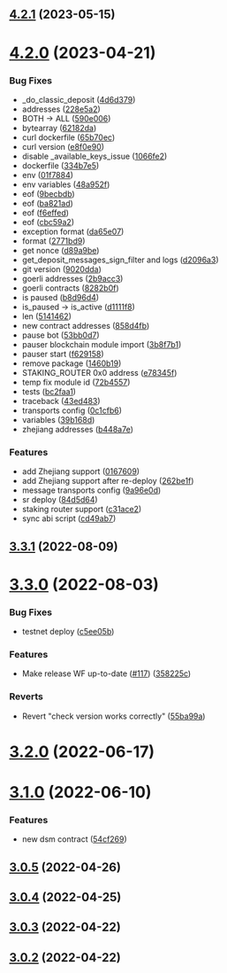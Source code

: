 ## [4.2.1](https://github.com/lidofinance/depositor-bot/compare/4.2.0...4.2.1) (2023-05-15)



# [4.2.0](https://github.com/lidofinance/depositor-bot/compare/v3.3.1...4.2.0) (2023-04-21)


### Bug Fixes

* _do_classic_deposit ([4d6d379](https://github.com/lidofinance/depositor-bot/commit/4d6d379d8bc6283ac02c68361c9fe1aeac705e39))
* addresses ([228e5a2](https://github.com/lidofinance/depositor-bot/commit/228e5a2c93a400b470e86ce980cdeb99096eb300))
* BOTH -> ALL ([590e006](https://github.com/lidofinance/depositor-bot/commit/590e006abbf9ce5a49a07d28eeea1c7ff166efe4))
* bytearray ([62182da](https://github.com/lidofinance/depositor-bot/commit/62182da9487d8ab14c5471b340829bb3d9020943))
* curl dockerfile ([65b70ec](https://github.com/lidofinance/depositor-bot/commit/65b70ecfb6a132d88b6abe8bc2c8fd99b034e9b6))
* curl version ([e8f0e90](https://github.com/lidofinance/depositor-bot/commit/e8f0e908ebc5499b271c9fc5baf8f137fcfda8b6))
* disable _available_keys_issue ([1066fe2](https://github.com/lidofinance/depositor-bot/commit/1066fe2b5393a6104c73925c5bd1277f452e4a89))
* dockerfile ([334b7e5](https://github.com/lidofinance/depositor-bot/commit/334b7e52a4a688e31d64bf466053dce7080aafc8))
* env ([01f7884](https://github.com/lidofinance/depositor-bot/commit/01f78844570a6cdb55e72efc5b41cfdf720d09bb))
* env variables ([48a952f](https://github.com/lidofinance/depositor-bot/commit/48a952f220d45b4cf2e10b17f95f22e4d0f6f441))
* eof ([9becbdb](https://github.com/lidofinance/depositor-bot/commit/9becbdbaea88a3a63fd406a2fd2a69e9b73d68bc))
* eof ([ba821ad](https://github.com/lidofinance/depositor-bot/commit/ba821ad112e5ca68427c90afa8e224f004669133))
* eof ([f6effed](https://github.com/lidofinance/depositor-bot/commit/f6effedd61658f15a7fb5c46624fb797d962784b))
* eof ([cbc59a2](https://github.com/lidofinance/depositor-bot/commit/cbc59a20c5ecf653524c17f8393d2e0c74cdc86e))
* exception format ([da65e07](https://github.com/lidofinance/depositor-bot/commit/da65e079f36eb9565472b78c0f9459fc991d5c96))
* format ([2771bd9](https://github.com/lidofinance/depositor-bot/commit/2771bd94a05a8f137f7b8d6a011683624808f46a))
* get nonce ([d89a9be](https://github.com/lidofinance/depositor-bot/commit/d89a9bef2f11c6461aa421fac0bdd05876a118dd))
* get_deposit_messages_sign_filter and logs ([d2096a3](https://github.com/lidofinance/depositor-bot/commit/d2096a33ff55ef885ba2fd8a0b0f336f226ad57b))
* git version ([9020dda](https://github.com/lidofinance/depositor-bot/commit/9020dda12bad31d4fc047c9c0b5b67c78b3446fe))
* goerli addresses ([2b9acc3](https://github.com/lidofinance/depositor-bot/commit/2b9acc31c57dc2067c34bff8c9870d7585cf50de))
* goerli contracts ([8282b0f](https://github.com/lidofinance/depositor-bot/commit/8282b0f1764d158927b74766818fb5f9ae08ece6))
* is paused ([b8d96d4](https://github.com/lidofinance/depositor-bot/commit/b8d96d43ec2a3baa46d92b27e91308a853b40639))
* is_paused -> is_active ([d1111f8](https://github.com/lidofinance/depositor-bot/commit/d1111f846d39f0454f80e2487884c3d6c716800b))
* len ([5141462](https://github.com/lidofinance/depositor-bot/commit/5141462161a8b064cd915ec3aeb074f04a04bb28))
* new contract addresses ([858d4fb](https://github.com/lidofinance/depositor-bot/commit/858d4fba1a5537dbac9dc5aabbeae2a36c53ab7c))
* pause bot ([53bb0d7](https://github.com/lidofinance/depositor-bot/commit/53bb0d71ab728e8adea4776d289ab66054e450c5))
* pauser blockchain module import ([3b8f7b1](https://github.com/lidofinance/depositor-bot/commit/3b8f7b146b26641a3804e40052059b9c292b82b2))
* pauser start ([f629158](https://github.com/lidofinance/depositor-bot/commit/f629158797513016a93eb708f6c3f1210fe37abc))
* remove package ([1460b19](https://github.com/lidofinance/depositor-bot/commit/1460b19ae79168176763ce79c98615cd5cfab7f2))
* STAKING_ROUTER 0x0 address ([e78345f](https://github.com/lidofinance/depositor-bot/commit/e78345fccd677d8678c9ea90f3137282eb6767cd))
* temp fix module id ([72b4557](https://github.com/lidofinance/depositor-bot/commit/72b4557364635309b1775815fd0c1aaa4562d145))
* tests ([bc2faa1](https://github.com/lidofinance/depositor-bot/commit/bc2faa1797d390e5bfa69b3c7cdb4bbc55b5520f))
* traceback ([43ed483](https://github.com/lidofinance/depositor-bot/commit/43ed4839e9a521faabe4069b929540ba28ddff40))
* transports config ([0c1cfb6](https://github.com/lidofinance/depositor-bot/commit/0c1cfb63197c85cec65b74fb3a28de448c19e34a))
* variables ([39b168d](https://github.com/lidofinance/depositor-bot/commit/39b168d2322fc4013d9e5969d09c5ee4159260ce))
* zhejiang addresses ([b448a7e](https://github.com/lidofinance/depositor-bot/commit/b448a7eb8068ac8a3c0b9defe1d39c8d17175557))


### Features

* add Zhejiang support ([0167609](https://github.com/lidofinance/depositor-bot/commit/016760954e00b52d90ea6916f7f8abe097dbcc36))
* add Zhejiang support after re-deploy ([262be1f](https://github.com/lidofinance/depositor-bot/commit/262be1f3050b8c7589ddd84be5f9c5629bd62eb5))
* message transports config ([9a96e0d](https://github.com/lidofinance/depositor-bot/commit/9a96e0de14fda81b95dc6cfcba671a1976dafe9b))
* sr deploy ([84d5d64](https://github.com/lidofinance/depositor-bot/commit/84d5d6436abe087aeee38e296f9913040ec95642))
* staking router support ([c31ace2](https://github.com/lidofinance/depositor-bot/commit/c31ace2707286626fb32abe1c166761e7cccbebd))
* sync abi script ([cd49ab7](https://github.com/lidofinance/depositor-bot/commit/cd49ab70dcee580be8689c494fa6a79622e9ecc0))



## [3.3.1](https://github.com/lidofinance/depositor-bot/compare/v3.3.0...v3.3.1) (2022-08-09)



# [3.3.0](https://github.com/lidofinance/depositor-bot/compare/v3.2.0...v3.3.0) (2022-08-03)


### Bug Fixes

* testnet deploy ([c5ee05b](https://github.com/lidofinance/depositor-bot/commit/c5ee05b59a1d33b954988185f9bce480a768ee52))


### Features

* Make release WF up-to-date ([#117](https://github.com/lidofinance/depositor-bot/issues/117)) ([358225c](https://github.com/lidofinance/depositor-bot/commit/358225ca6a854d2e8118cdd2c31fabe8cd551d73))


### Reverts

* Revert "check version works correctly" ([55ba99a](https://github.com/lidofinance/depositor-bot/commit/55ba99a6b2dfb722a20abef388b2d34ef52109a2))



# [3.2.0](https://github.com/lidofinance/depositor-bot/compare/v3.1.0...v3.2.0) (2022-06-17)



# [3.1.0](https://github.com/lidofinance/depositor-bot/compare/v3.0.5...v3.1.0) (2022-06-10)


### Features

* new dsm contract ([54cf269](https://github.com/lidofinance/depositor-bot/commit/54cf26994554a7128b47b8efc43ec1298a00f868))



## [3.0.5](https://github.com/lidofinance/depositor-bot/compare/v3.0.4...v3.0.5) (2022-04-26)



## [3.0.4](https://github.com/lidofinance/depositor-bot/compare/v3.0.3...v3.0.4) (2022-04-25)



## [3.0.3](https://github.com/lidofinance/depositor-bot/compare/v3.0.2...v3.0.3) (2022-04-22)



## [3.0.2](https://github.com/lidofinance/depositor-bot/compare/v3.0.1...v3.0.2) (2022-04-22)




